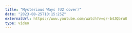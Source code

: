 ```yaml
---
title: "Mysterious Ways (U2 cover)"
date: "2023-08-25T10:15:25Z"
externalUrl: https://www.youtube.com/watch?v=qr-b4JQbru0
type: video
---
```

